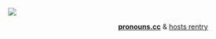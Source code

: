 ![](https://64.media.tumblr.com/8317c724831297949052804dbb5a13b0/7167aca56f999d6a-43/s1280x1920/d0d07439fba0c79e3ccda3af68c47e7444ade471.pnj)

                [**pronouns.cc**](https://pronouns.cc/rotten-hound) & [hosts rentry](https://rentry.co/rottenjudgement)
